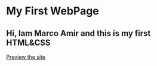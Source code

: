 # My First WebPage
## Hi, Iam Marco Amir and this is my first HTML&CSS 

[Preview the site](projecthttps://marcoamir404.github.io/My-first-WebPage/)
